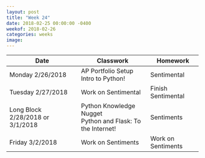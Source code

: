 ```yaml
---
layout: post
title: "Week 24"
date: 2018-02-25 00:00:00 -0400
weekof: 2018-02-26
categories: weeks
image:
---
```


|Date                        |Classwork|Homework|
|----------------------------|---------|--------|
|Monday 2/26/2018            | AP Portfolio Setup <br> Intro to Python! | Sentimental |
|Tuesday 2/27/2018           | Work on Sentimental | Finish Sentimental |
|Long Block 2/28/2018 or 3/1/2018 | Python Knowledge Nugget <br> Python and Flask: To the Internet! | Sentiments |
|Friday 3/2/2018            | Work on Sentiments | Work on Sentiments |
